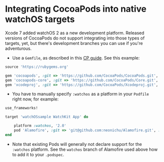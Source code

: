 # Integrating CocoaPods into native watchOS targets

Xcode 7 added watchOS 2 as a new development platform. Released versions of CocoaPods
do not support integrating into those types of targets, yet, but there's development
branches you can use if you're adventurous.

- Use a `Gemfile`, as described in this [CP guide](https://guides.cocoapods.org/using/a-gemfile.html). See this example:

```ruby
source 'https://rubygems.org'

gem 'cocoapods', :git => 'https://github.com/CocoaPods/CocoaPods.git', :branch => 'watchapp2'
gem 'cocoapods-core', :git => 'https://github.com/CocoaPods/Core.git', :branch => 'watchapp2'
gem 'xcodeproj', :git => 'https://github.com/CocoaPods/Xcodeproj.git', :branch => 'watchapp2'
```

- You have to manually specify `:watchos` as a platform in your `Podfile` right now, for example:

```ruby
use_frameworks!

target 'watchOSsample WatchKit App' do

	platform :watchos, '2.0'
	pod 'Alamofire', :git => 'git@github.com:neonichu/Alamofire.git', :branch => 'watchos'
end
```

- Note that existing Pods will generally not declare support for the `:watchos` platform. See the `watchos`
branch of Alamofire used above how to add it to your `.podspec`.

